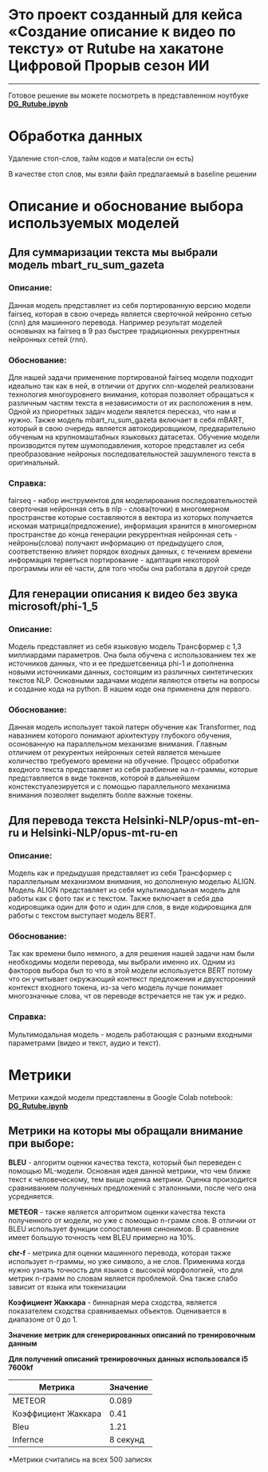 # Это проект созданный для кейса «Создание описание к видео по тексту» от Rutube на хакатоне Цифровой Прорыв сезон ИИ
------------------
Готовое решение вы можете посмотреть в представленном ноутбуке [**DG_Rutube.ipynb**](https://github.com/Plluxury/DG_Rutube/blob/main/DG_Rutube.ipynb)

# Обработка данных
Удаление стоп-слов, тайм кодов и мата(если он есть)

В качестве стоп слов, мы взяли файл предлагаемый в baseline решении 

# Описание и обоснование выбора используемых моделей
## Для суммаризации текста мы выбрали модель mbart_ru_sum_gazeta 

### Описание:
Данная модель представляет из себя портированную версию модели fairseq, которая в свою очередь является сверточной нейронно сетью (cnn) для машинного перевода. Например результат моделей основынах на fairseq в 9 раз быстрее традиционных рекуррентных нейронных сетей (rnn).

### Обоснование:
Для нашей задачи применение портированой fairseq модели подходит идеально так как в ней, в отличии от других cnn-моделей реализовани технология многоуровнего внимания, которая позволяет обращаться к различным частям текста в независимости от их расположения в нем. Одной из приоретных задач модели явялется пересказ, что нам и нужно. Также модель mbart_ru_sum_gazeta включает в себя mBART, который в свою очередь является автокодировщиком, предварительно обученым на крупномаштабных языковыхз датасетах. Обучение модели производится путем шумоподавления, которое представлет из себя преобразование нейроных последовательностей зашумленого текста в оригинальный.

### Справка:
fairseq - набор инструментов для моделирования последовательностей
сверточная нейронная сеть в nlp - слова(точки) в многомерном пространстве которые составляются в вектора из которых получается искомая матрица(предложение), информация хранится в многомерном пространстве до конца генерации
рекуррентная нейронная сеть - нейроны(слова) получают информацию от предыдущего слоя, соответственно влияет порядок входных данных, с течением времени информация теряеться
портирование - адаптация некоторой программы или её части, для того чтобы она работала в другой среде

## Для генерации описания к видео без звука **microsoft/phi-1_5**
### Описание: 
Модель представляет из себя языковую модель Трансформер с 1,3 миллиардами параметров. Она была обучена с использованием тех же источников данных, что и ее предшетсвеница phi-1 и дополненна новыми источниками данных, состоящим из различных синтетических текстов NLP.
Основными задачами модели являются ответы на вопросы и создание кода на python. В нашем коде она применена для первого. 

### Обоснование:
Данная модель использует такой патерн обучение как Transformer, под навазнием которого понимают архитектуру глубокого обучения, осонованную на параллельном механизме внимания. Главным отличием от рекурентых нейронных сетей является меньшее количество требуемого времени на обучение. Процесс обработки входного текста представляет из себя разбиение на n-граммы, которые представляется в виде токенов, которой в дальнейшем констекстуалезируется и с помощью параллельного механизма внимания позволяет выделять болле важные токены.

## Для перевода текста Helsinki-NLP/opus-mt-en-ru и Helsinki-NLP/opus-mt-ru-en 

### Описание: 
Модель как и предыдушая представляет из себя Трансформер с параллельным механизмом внимания, но дополненую моделью ALIGN. Модель ALIGN представляет из себя мультимодальная модель для работы как с фото так и с текстом. Также включает в себя два кодировщика один для фото и один для слов, в виде кодировщика для работы с текстом выступает модель BERT.

### Обоснование:
Так как времени было немного, а для решения нашей задачи нам были необходимы модели перевода, мы выбрали именно их. Одним из факторов выбора был то что в этой модели используется BERT потому что он учитывает окружающий контекст предложения и двухсторониий контекст входного токена, из-за чего модель лучше понимает многозначные слова, чт ов переводе встречается не так уж и редко.

### Справка: 
Мультимодальная модель - модель работающая с разными входными параметрами (видео и текст, аудио и текст).

# Метрики
Метрики каждой модели представлены в Google Colab notebook: [**DG_Rutube.ipynb**](https://github.com/Plluxury/DG_Rutube/blob/main/DG_Rutube.ipynb)

## Метрики на которы мы обращали внимание при выборе:

**BLEU** - алгоритм оценки качества текста, который был переведен с помощью ML-модели. Основная идея данной метрики, что чем ближе текст к человеческому, тем выше оценка метрики. Оценка произодится сравниванием полученных предложений с эталонными, после чего она усредняется.

**METEOR** - также является алгоритмом оценки качества текста полученного от модели, но уже с помощью n-грамм слов. В отличии от BLEU использует функции сопоставления синонимов. В сравнение имеет большую точность чем BLEU примерно на 10%.

**chr-f** - метрика для оценки машинного перевода, которая также использует n-граммы, но уже символо, а не слов. Применима когда нужно узнать точность для языков с высокой морфологией, что для метрик n-грамм по словам является проблемой. Она также слабо зависит от языка или токенизации

**Коэфициент Жаккара** - биннарная мера сходства, является показателем сходства сравниваемых объектов. Оценивается в диапазоне от 0 до 1.

**Значение метрик для сгенерированных описаний по тренировочным данным**

**Для получений описаний тренировочных данных использовался i5 7600kf**

| Метрика | Значение |
|----------------|---------|
| METEOR | 0.089 |
| Коэффициент Жаккара | 0.41 | 
| Bleu | 1.21 | 
| Infernce | 8 секунд |

*Метрики считались на всех 500 записях

